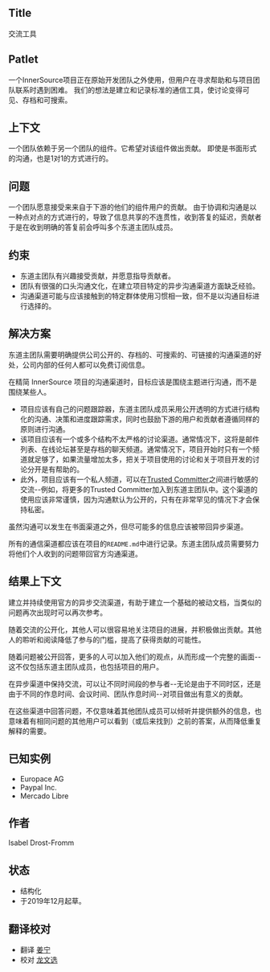 ## Title

交流工具

## Patlet

一个InnerSource项目正在原始开发团队之外使用，但用户在寻求帮助和与项目团队联系时遇到困难。
我们的想法是建立和记录标准的通信工具，使讨论变得可见、存档和可搜索。

## 上下文

一个团队依赖于另一个团队的组件。它希望对该组件做出贡献。
即使是书面形式的沟通，也是1对1的方式进行的。

## 问题

一个团队愿意接受来来自于下游的他们的组件用户的贡献。
由于协调和沟通是以一种点对点的方式进行的，导致了信息共享的不连贯性，收到答复的延迟，贡献者于是在收到明确的答复前会呼叫多个东道主团队成员。

## 约束

- 东道主团队有兴趣接受贡献，并愿意指导贡献者。
- 团队有很强的口头沟通文化，在建立项目特定的异步沟通渠道方面缺乏经验。
- 沟通渠道可能与应该接触到的特定群体使用习惯相一致，但不是以沟通目标进行选择的。

## 解决方案

东道主团队需要明确提供公司公开的、存档的、可搜索的、可链接的沟通渠道的好处，公司内部的任何人都可以免费订阅信息。

在精简 InnerSource 项目的沟通渠道时，目标应该是围绕主题进行沟通，而不是围绕某些人。

- 项目应该有自己的问题跟踪器，东道主团队成员采用公开透明的方式进行结构化的沟通、决策和进度跟踪需求，同时也鼓励下游的用户和贡献者遵循同样的原则进行沟通。
- 该项目应该有一个或多个结构不太严格的讨论渠道。通常情况下，这将是邮件列表、在线论坛甚至是存档的聊天频道。通常情况下，项目开始时只有一个频道就足够了，如果流量增加太多，把关于项目使用的讨论和关于项目开发的讨论分开是有帮助的。
- 此外，项目应该有一个私人频道，可以在[Trusted Committer](./trusted-committer.md)之间进行敏感的交流--例如，将更多的Trusted Committer加入到东道主团队中。这个渠道的使用应该非常谨慎，因为沟通默认为公开的，只有在非常罕见的情况下才会保持私密。

虽然沟通可以发生在书面渠道之外，但尽可能多的信息应该被带回异步渠道。

所有的通信渠道都应该在项目的`README.md`中进行记录。东道主团队成员需要努力将他们个人收到的问题带回官方沟通渠道。

## 结果上下文

建立并持续使用官方的异步交流渠道，有助于建立一个基础的被动文档，当类似的问题再次出现时可以再次参考。

随着交流的公开化，其他人可以很容易地关注项目的进展，并积极做出贡献。其他人的聆听和阅读降低了参与的门槛，提高了获得贡献的可能性。

随着问题被公开回答，更多的人可以加入他们的观点，从而形成一个完整的画面--这不仅包括东道主团队成员，也包括项目的用户。

在异步渠道中保持交流，可以让不同时间段的参与者--无论是由于不同时区，还是由于不同的作息时间、会议时间、团队作息时间--对项目做出有意义的贡献。

在这些渠道中回答问题，不仅意味着其他团队成员可以倾听并提供额外的信息，也意味着有相同问题的其他用户可以看到（或后来找到）之前的答案，从而降低重复解释的需要。

## 已知实例

* Europace AG
* Paypal Inc.
* Mercado Libre

## 作者

Isabel Drost-Fromm

## 状态

* 结构化
* 于2019年12月起草。

## 翻译校对

* 翻译 [姜宁](https://github.com/willemjiang)
* 校对 [龙文选](https://github.com/hncslwx)
